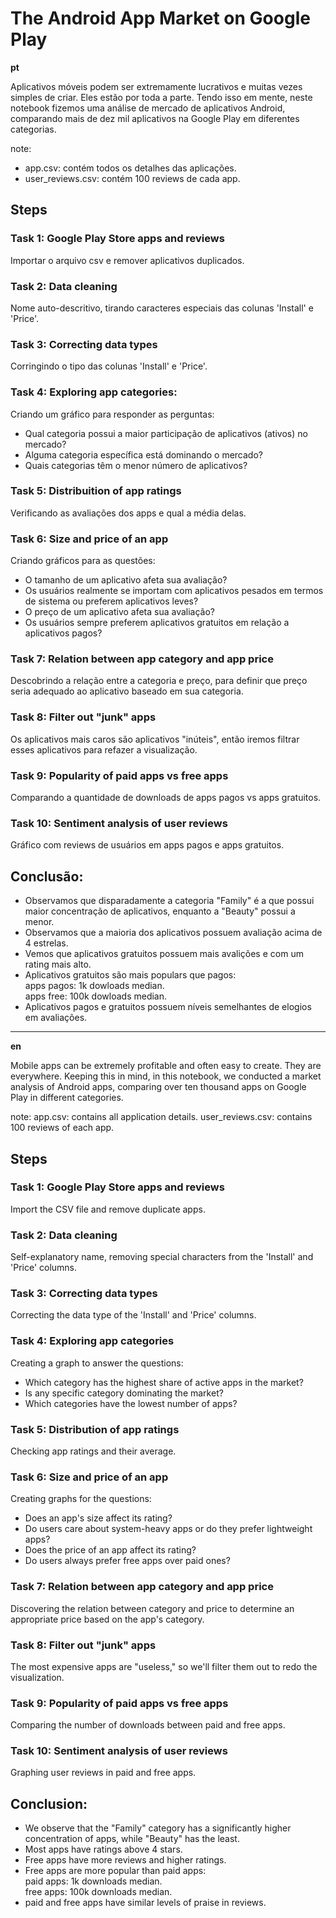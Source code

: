 # The Android App Market on Google Play

**pt**

Aplicativos móveis podem ser extremamente lucrativos e muitas vezes simples de criar. Eles estão por toda a parte. Tendo isso em mente, neste notebook fizemos uma análise de mercado de aplicativos Android, comparando mais de dez mil aplicativos na Google Play em diferentes categorias. 

note:
- app.csv: contém todos os detalhes das aplicações.
- user_reviews.csv: contém 100 reviews de cada app.

## Steps
### Task 1: Google Play Store apps and reviews
Importar o arquivo csv e remover aplicativos duplicados.

### Task 2: Data cleaning
Nome auto-descritivo, tirando caracteres especiais das colunas 'Install' e 'Price'.

### Task 3: Correcting data types
Corringindo o tipo das colunas 'Install' e 'Price'.

### Task 4: Exploring app categories:
Criando um gráfico para responder as perguntas:
- Qual categoria possui a maior participação de aplicativos (ativos) no mercado?
- Alguma categoria específica está dominando o mercado?
- Quais categorias têm o menor número de aplicativos?

### Task 5: Distribuition of app ratings
Verificando as avaliações dos apps e qual a média delas.

### Task 6: Size and price of an app
Criando gráficos para as questões:
- O tamanho de um aplicativo afeta sua avaliação?
- Os usuários realmente se importam com aplicativos pesados em termos de sistema ou preferem aplicativos leves?
- O preço de um aplicativo afeta sua avaliação?
- Os usuários sempre preferem aplicativos gratuitos em relação a aplicativos pagos?

### Task 7: Relation between app category and app price
Descobrindo a relação entre a categoria e preço, para definir que preço seria adequado ao aplicativo baseado em sua categoria.

### Task 8: Filter out "junk" apps
Os aplicativos mais caros são aplicativos "inúteis", então iremos filtrar esses aplicativos para refazer a visualização.

### Task 9: Popularity of paid apps vs free apps
Comparando a quantidade de downloads de apps pagos vs apps gratuitos.

### Task 10: Sentiment analysis of user reviews
Gráfico com reviews de usuários em apps pagos e apps gratuitos.


## Conclusão:
- Observamos que disparadamente a categoria "Family" é a que possui maior concentração de aplicativos, enquanto a "Beauty" possui a menor.
- Observamos que a maioria dos aplicativos possuem avaliação acima de 4 estrelas.
- Vemos que aplicativos gratuitos possuem mais avalições e com um rating mais alto.
- Aplicativos gratuitos são mais populars que pagos:<br>
	apps pagos: 1k dowloads median.<br>
	apps free: 100k dowloads median.<br>
- Aplicativos pagos e gratuitos possuem níveis semelhantes de elogios em avaliações.


---------------------

**en**

Mobile apps can be extremely profitable and often easy to create. They are everywhere. Keeping this in mind, in this notebook, we conducted a market analysis of Android apps, comparing over ten thousand apps on Google Play in different categories.

note:
app.csv: contains all application details.
user_reviews.csv: contains 100 reviews of each app.

## Steps
### Task 1: Google Play Store apps and reviews
Import the CSV file and remove duplicate apps.

### Task 2: Data cleaning
Self-explanatory name, removing special characters from the 'Install' and 'Price' columns.

### Task 3: Correcting data types
Correcting the data type of the 'Install' and 'Price' columns.

### Task 4: Exploring app categories
Creating a graph to answer the questions:
- Which category has the highest share of active apps in the market?
- Is any specific category dominating the market?
- Which categories have the lowest number of apps?

### Task 5: Distribution of app ratings
Checking app ratings and their average.

### Task 6: Size and price of an app
Creating graphs for the questions:
- Does an app's size affect its rating?
- Do users care about system-heavy apps or do they prefer lightweight apps?
- Does the price of an app affect its rating?
- Do users always prefer free apps over paid ones?

### Task 7: Relation between app category and app price
Discovering the relation between category and price to determine an appropriate price based on the app's category.

### Task 8: Filter out "junk" apps
The most expensive apps are "useless," so we'll filter them out to redo the visualization.

### Task 9: Popularity of paid apps vs free apps
Comparing the number of downloads between paid and free apps.

### Task 10: Sentiment analysis of user reviews
Graphing user reviews in paid and free apps.

## Conclusion:
- We observe that the "Family" category has a significantly higher concentration of apps, while "Beauty" has the least.
- Most apps have ratings above 4 stars.
- Free apps have more reviews and higher ratings.
- Free apps are more popular than paid apps:<br>
  paid apps: 1k downloads median.<br>
  free apps: 100k downloads median.<br>
- paid and free apps have similar levels of praise in reviews.
